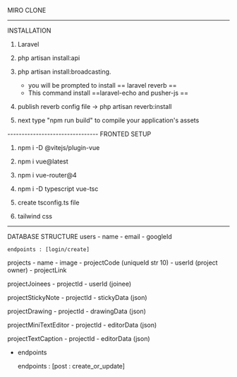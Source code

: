 
MIRO CLONE


______________________________________
INSTALLATION

1. Laravel

2. php artisan install:api

3. php artisan install:broadcasting. 

	- you will be prompted to install == laravel reverb ==
	- This command install  ==laravel-echo and pusher-js ==

4. publish  reverb config file -> php artisan reverb:install

5. next type "npm run build" to compile your application's assets

--------------------------------  FRONTED SETUP

1. npm i -D @vitejs/plugin-vue

1. npm i vue@latest

2. npm i vue-router@4

3. npm i -D typescript vue-tsc 

4. create tsconfig.ts file

4. tailwind css

---------------------------------------------------------------


DATABASE STRUCTURE 
users 
	- name
	- email
	- googleId

	endpoints : [login/create]


projects
	- name
	- image
	- projectCode (uniqueId str 10)
	- userId (project owner)
	- projectLink


projectJoinees
	- projectId
	- userId (joinee)

projectStickyNote
	- projectId
	- stickyData (json)
	
projectDrawing
	- projectId
	- drawingData (json)

	
projectMiniTextEditor
	- projectId
	- editorData (json)

projectTextCaption
	- projectId
	- editorData (json)




-  endpoints

	endpoints : [post : create_or_update]
